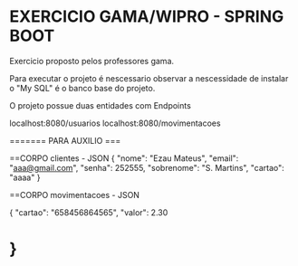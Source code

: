 # EXERCICIO GAMA/WIPRO - SPRING BOOT

Exercicio proposto pelos professores gama.

Para executar o projeto é nescessario observar a nescessidade de instalar o "My SQL" é o banco base do projeto.

O projeto possue duas entidades com Endpoints

localhost:8080/usuarios
localhost:8080/movimentacoes

======= PARA AUXILIO ===

==CORPO clientes - JSON
{
    "nome": "Ezau Mateus",
    "email": "aaa@gmail.com",
    "senha": 252555,
    "sobrenome": "S. Martins",
    "cartao": "aaaa" 
}

==CORPO movimentacoes - JSON

{
    "cartao": "658456864565",
    "valor": 2.30
   
}
=======================
